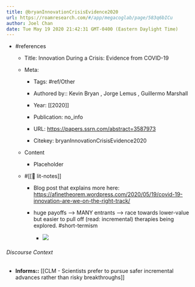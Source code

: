 ```yaml
---
title: @bryanInnovationCrisisEvidence2020
url: https://roamresearch.com/#/app/megacoglab/page/583q6bICu
author: Joel Chan
date: Tue May 19 2020 21:42:31 GMT-0400 (Eastern Daylight Time)
---
```


- #references

    - Title: Innovation During a Crisis: Evidence from COVID-19

    - Meta:

        - Tags: #ref/Other

        - Authored by::  Kevin Bryan ,  Jorge Lemus ,  Guillermo Marshall

        - Year: [[2020]]

        - Publication: no_info

        - URL: https://papers.ssrn.com/abstract=3587973

        - Citekey: bryanInnovationCrisisEvidence2020

    - Content

        - Placeholder

    - #[[📝 lit-notes]]

        - Blog post that explains more here: https://afinetheorem.wordpress.com/2020/05/19/covid-19-innovation-are-we-on-the-right-track/

        - huge payoffs --> MANY entrants --> race towards lower-value but easier to pull off (read: incremental) therapies being explored. #short-termism

            - ![](https://firebasestorage.googleapis.com/v0/b/firescript-577a2.appspot.com/o/imgs%2Fapp%2Fmegacoglab%2FJgG6ZmeRnH.png?alt=media&token=6a236fd6-9b7f-4452-8e17-953bd709925b)

###### Discourse Context

- **Informs::** [[CLM - Scientists prefer to pursue safer incremental advances rather than risky breakthroughs]]
